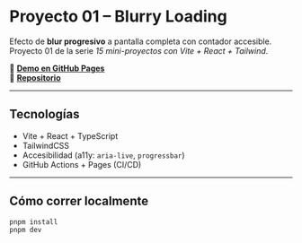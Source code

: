 # Proyecto 01 – Blurry Loading

Efecto de **blur progresivo** a pantalla completa con contador accesible.  
Proyecto 01 de la serie *15 mini-proyectos con Vite + React + Tailwind*.

🔗 **[Demo en GitHub Pages](https://galfredev.github.io/galfredev-blurry-loading/)**  
📂 **[Repositorio](https://github.com/GalfreDev/galfredev-blurry-loading)**

---

## Tecnologías
- Vite + React + TypeScript
- TailwindCSS
- Accesibilidad (a11y: `aria-live`, `progressbar`)
- GitHub Actions + Pages (CI/CD)

---

## Cómo correr localmente
```bash
pnpm install
pnpm dev
